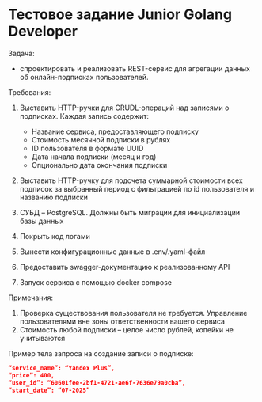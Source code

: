 # Тестовое задание Junior Golang Developer

Задача:
- спроектировать и реализовать REST-сервис для агрегации данных об онлайн-подписках пользователей.

Требования:
1. Выставить HTTP-ручки для CRUDL-операций над записями о подписках. Каждая запись
содержит:
    - Название сервиса, предоставляющего подписку
    - Стоимость месячной подписки в рублях
    - ID пользователя в формате UUID
    - Дата начала подписки (месяц и год)
    - Опционально дата окончания подписки

2. Выставить HTTP-ручку для подсчета суммарной стоимости всех подписок за выбранный
период с фильтрацией по id пользователя и названию подписки

3. СУБД – PostgreSQL. Должны быть миграции для инициализации базы данных
4. Покрыть код логами
5. Вынести конфигурационные данные в .env/.yaml-файл
6. Предоставить swagger-документацию к реализованному API
7. Запуск сервиса с помощью docker compose

Примечания:
1. Проверка существования пользователя не требуется. Управление пользователями вне
зоны ответственности вашего сервиса
2. Стоимость любой подписки – целое число рублей, копейки не учитываются

Пример тела запроса на создание записи о подписке:

```json
“service_name”: “Yandex Plus”,
“price”: 400,
“user_id”: “60601fee-2bf1-4721-ae6f-7636e79a0cba”,
“start_date”: “07-2025”
```